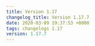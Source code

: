 ```yaml
---
title: Version 1.17
changelog_title: Version 1.17.7
date: 2020-03-09 19:37:53 +0000
tags: changelogs 1.17
version: 1.17.7
---
```

<script src="https://gist.github.com/spinnaker-release/d020714e9190763f27e35701e14c6bc1.js?file=1.17.7.md"/>